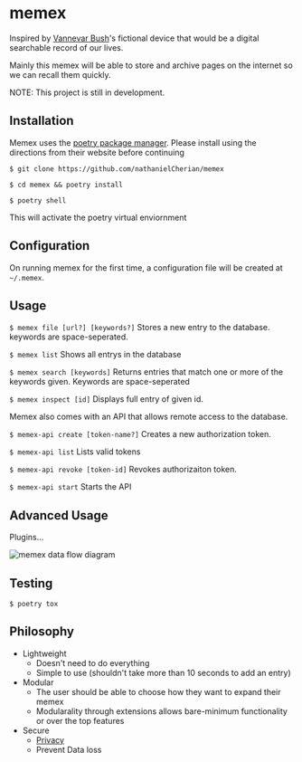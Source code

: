 # memex
Inspired by [Vannevar Bush](https://en.wikipedia.org/wiki/Memex)'s fictional device that would be a digital searchable record of our lives.

Mainly this memex will be able to store and archive pages on the internet so we can recall them quickly.

NOTE: This project is still in development.

## Installation
Memex uses the [poetry package manager](https://python-poetry.org/). Please install using the directions from their website before continuing

```$ git clone https://github.com/nathanielCherian/memex```

```$ cd memex && poetry install```

```$ poetry shell```

This will activate the poetry virtual enviornment

## Configuration
On running memex for the first time, a configuration file will be created at ```~/.memex```.

## Usage
```$ memex file [url?] [keywords?]```
Stores a new entry to the database. keywords are space-seperated.

```$ memex list```
Shows all entrys in the database

```$ memex search [keywords]```
Returns entries that match one or more of the keywords given. Keywords are space-seperated

```$ memex inspect [id]```
Displays full entry of given id.

Memex also comes with an API that allows remote access to the database.

```$ memex-api create [token-name?]```
Creates a new authorization token.

```$ memex-api list```
Lists valid tokens

```$ memex-api revoke [token-id]```
Revokes authorizaiton token.

```$ memex-api start```
Starts the API


## Advanced Usage
Plugins...

![memex data flow diagram](/media/memex-flow.png)


## Testing

```$ poetry tox ```

## Philosophy
- Lightweight
    - Doesn't need to do everything
    - Simple to use (shouldn't take more than 10 seconds to add an entry)
- Modular
    - The user should be able to choose how they want to expand their memex
    - Modularality through extensions allows bare-minimum functionality or over the top features
- Secure
    - [Privacy](https://userdatamanifesto.org/)
    - Prevent Data loss 
